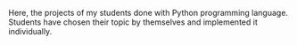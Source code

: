 Here, the projects of my students done with Python programming language. Students have chosen their topic by themselves and implemented it individually.
